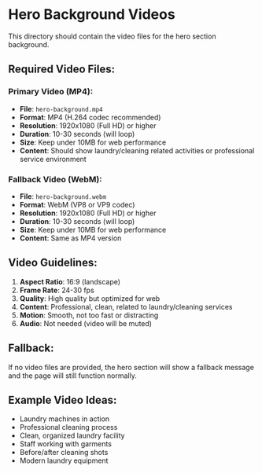 # Hero Background Videos

This directory should contain the video files for the hero section background.

## Required Video Files:

### Primary Video (MP4):
- **File**: `hero-background.mp4`
- **Format**: MP4 (H.264 codec recommended)
- **Resolution**: 1920x1080 (Full HD) or higher
- **Duration**: 10-30 seconds (will loop)
- **Size**: Keep under 10MB for web performance
- **Content**: Should show laundry/cleaning related activities or professional service environment

### Fallback Video (WebM):
- **File**: `hero-background.webm`
- **Format**: WebM (VP8 or VP9 codec)
- **Resolution**: 1920x1080 (Full HD) or higher
- **Duration**: 10-30 seconds (will loop)
- **Size**: Keep under 10MB for web performance
- **Content**: Same as MP4 version

## Video Guidelines:

1. **Aspect Ratio**: 16:9 (landscape)
2. **Frame Rate**: 24-30 fps
3. **Quality**: High quality but optimized for web
4. **Content**: Professional, clean, related to laundry/cleaning services
5. **Motion**: Smooth, not too fast or distracting
6. **Audio**: Not needed (video will be muted)

## Fallback:
If no video files are provided, the hero section will show a fallback message and the page will still function normally.

## Example Video Ideas:
- Laundry machines in action
- Professional cleaning process
- Clean, organized laundry facility
- Staff working with garments
- Before/after cleaning shots
- Modern laundry equipment

